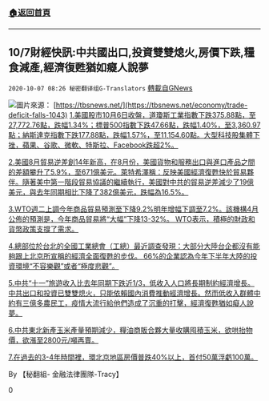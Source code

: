 ###  [:house:返回首頁](https://github.com/ourhimalayas/txt)
---

## 10/7財經快訊:中共國出口,投資雙雙熄火,房價下跌,糧食減產,經濟復甦猶如癡人說夢
`2020-10-07 08:26 秘密翻译组G-Translators` [轉載自GNews](https://gnews.org/zh-hant/408616/)

![]()![](https://s3.amazonaws.com/gnews-media-offload/wp-content/uploads/2020/10/07075814/1-36.png)圖片來源： [https://tbsnews.net/](https://tbsnews.net/economy/trade-deficit-falls-1043)
[1.美國股市10月6日收盤，道瓊斯工業指數下跌375.88點，至27,772.76點，跌幅1.34%；標普500指數下跌47.66點，跌幅1.40%，至3,360.97點；納斯達克指數下跌177.88點，跌幅1.57%，至11,154.60點。大型科技股集體下挫，蘋果、谷歌、微軟、特斯拉、Facebook跌超2%。](https://kuaixun.stcn.com/egs/202010/t20201007_2408138.html)

[2.美國8月貿易逆差創14年新高，在8月份，美國貨物和服務出口與進口產品之間的差額攀升了5.9%，至671億美元。萊特希澤稱：反映美國經濟復甦快於貿易夥伴。隨著美中第一階段貿易協議的繼續執行，美國對中共的貿易逆差減少了19億美元，與去年同期相比下降了382億美元，跌幅為16.5%。](https://www.voachinese.com/a/us-trade-deficit-august-20201006/5611144.html)

[3.WTO週二上調今年商品貿易預測至下降9.2%明年增幅下調至7.2%。該機構4月公佈的預測是，今年商品貿易將“大幅”下降13-32%。 WTO表示，積極的財政和貨幣政策支撐了需求。](https://cn.reuters.com/article/wto-trade-forecast-1006-tues-idCNKBS26S044)

[4.總部位於台北的全國工業總會（工總）最近調查發現：大部分大陸台企都沒有能夠跟上北京所宣稱的經濟全面復甦的步伐。 66%的企業認為今年下半年大陸的投資環境“不容樂觀”或者“極度悲觀”。](https://www.voachinese.com/a/taiwan-news-60-of-taiwanese-companies-reducing-footprint-china-amid-pandemic-20201006/5610954.html)

[5.中共“十一”旅遊收入比去年同期下跌近1/3，低收入人口將長期制約經濟增長。中共出口和投資已雙雙熄火，只能依賴國內消費推動經濟增長。然而低收入群體中約有三億多農民工，疫情大流行給他們造成了沉重的打擊，經濟復甦猶如癡人說夢。](https://www.voachinese.com/a/china-holiday-spending-improves-from-may-but-still-third-below-last-year-golden-week-20201005/5609143.html)

[6.中共東北新產玉米產量預期減少，糧油商販合夥大量收購囤積玉米，欲哄抬物價，欲漲至2800元/噸再賣。](https://k.sina.cn/article_2608979285_9b81dd5501900qnid.html?from=finance&amp;kdurlshow=1&amp;cre=wappage&amp;mod=r&amp;loc=3&amp;r=0&amp;rfunc=8&amp;tj=wap_news_relate)

[7.在過去的3-4年時間裡，環北京地區房價普跌40%以上，首付50萬浮虧100萬。](https://finance.sina.com.cn/tech/2020-10-06/doc-iivhuipp8164489.shtml)

By 【秘翻組- 金融法律團隊-Tracy】

0
